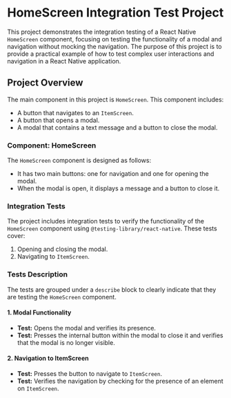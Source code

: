 # HomeScreen Integration Test Project

This project demonstrates the integration testing of a React Native `HomeScreen` component, focusing on testing the functionality of a modal and navigation without mocking the navigation. The purpose of this project is to provide a practical example of how to test complex user interactions and navigation in a React Native application.

## Project Overview

The main component in this project is `HomeScreen`. This component includes:
- A button that navigates to an `ItemScreen`.
- A button that opens a modal.
- A modal that contains a text message and a button to close the modal.

### Component: HomeScreen

The `HomeScreen` component is designed as follows:

- It has two main buttons: one for navigation and one for opening the modal.
- When the modal is open, it displays a message and a button to close it.

### Integration Tests

The project includes integration tests to verify the functionality of the `HomeScreen` component using `@testing-library/react-native`. These tests cover:
1. Opening and closing the modal.
2. Navigating to `ItemScreen`.

### Tests Description

The tests are grouped under a `describe` block to clearly indicate that they are testing the `HomeScreen` component.

#### 1. Modal Functionality

- **Test:** Opens the modal and verifies its presence.
- **Test:** Presses the internal button within the modal to close it and verifies that the modal is no longer visible.

#### 2. Navigation to ItemScreen

- **Test:** Presses the button to navigate to `ItemScreen`.
- **Test:** Verifies the navigation by checking for the presence of an element on `ItemScreen`.
